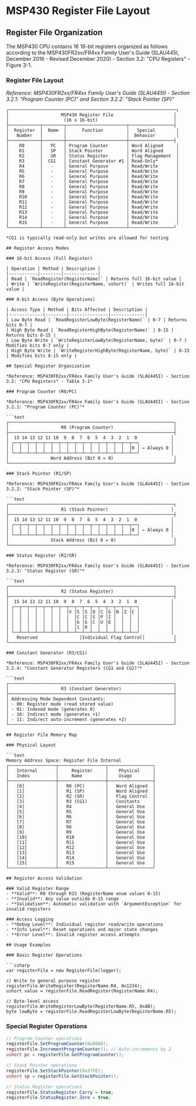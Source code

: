 # MSP430 Register File Layout

## Register File Organization

The MSP430 CPU contains 16 16-bit registers organized as follows according to the
MSP430FR2xx/FR4xx Family User's Guide (SLAU445I, December 2016 - Revised December 2020) -
Section 3.2: "CPU Registers" - Figure 3-1.

### Register File Layout

*Reference: MSP430FR2xx/FR4xx Family User's Guide (SLAU445I) - Section 3.2.1: "Program Counter (PC)" and
Section 3.2.2: "Stack Pointer (SP)"*

```text
┌────────────────────────────────────────────────────────────────┐
│                    MSP430 Register File                       │
│                     (16 x 16-bit)                             │
├────────────┬────────┬───────────────────────┬─────────────────┤
│  Register  │  Name  │      Function         │   Special        │
│   Number   │        │                       │  Behavior        │
├────────────┼────────┼───────────────────────┼─────────────────┤
│    R0      │   PC   │ Program Counter       │ Word Aligned     │
│    R1      │   SP   │ Stack Pointer         │ Word Aligned     │
│    R2      │   SR   │ Status Register       │ Flag Management  │
│    R3      │  CG1   │ Constant Generator #1 │ Read-Only*       │
│    R4      │   -    │ General Purpose       │ Read/Write       │
│    R5      │   -    │ General Purpose       │ Read/Write       │
│    R6      │   -    │ General Purpose       │ Read/Write       │
│    R7      │   -    │ General Purpose       │ Read/Write       │
│    R8      │   -    │ General Purpose       │ Read/Write       │
│    R9      │   -    │ General Purpose       │ Read/Write       │
│    R10     │   -    │ General Purpose       │ Read/Write       │
│    R11     │   -    │ General Purpose       │ Read/Write       │
│    R12     │   -    │ General Purpose       │ Read/Write       │
│    R13     │   -    │ General Purpose       │ Read/Write       │
│    R14     │   -    │ General Purpose       │ Read/Write       │
│    R15     │   -    │ General Purpose       │ Read/Write       │
└────────────┴────────┴───────────────────────┴─────────────────┘

*CG1 is typically read-only but writes are allowed for testing

## Register Access Modes

### 16-bit Access (Full Register)

| Operation | Method | Description |
|-----------|--------|-------------|
| Read | `ReadRegister(RegisterName)` | Returns full 16-bit value |
| Write | `WriteRegister(RegisterName, ushort)` | Writes full 16-bit value |

### 8-bit Access (Byte Operations)

| Access Type | Method | Bits Affected | Description |
|-------------|--------|---------------|-------------|
| Low Byte Read | `ReadRegisterLowByte(RegisterName)` | 0-7 | Returns bits 0-7 |
| High Byte Read | `ReadRegisterHighByte(RegisterName)` | 8-15 | Returns bits 8-15 |
| Low Byte Write | `WriteRegisterLowByte(RegisterName, byte)` | 0-7 | Modifies bits 0-7 only |
| High Byte Write | `WriteRegisterHighByte(RegisterName, byte)` | 8-15 | Modifies bits 8-15 only |

## Special Register Organization

*Reference: MSP430FR2xx/FR4xx Family User's Guide (SLAU445I) - Section 3.2: "CPU Registers" - Table 3-1*

### Program Counter (R0/PC)

*Reference: MSP430FR2xx/FR4xx Family User's Guide (SLAU445I) - Section 3.2.1: "Program Counter (PC)"*

```text
┌───────────────────────────────────────────────────────────────┐
│                    R0 (Program Counter)                       │
├───────────────────────────────────────────────────────────────┤
│  15 14 13 12 11 10  9  8  7  6  5  4  3  2  1  0             │
│ ┌──┬──┬──┬──┬──┬──┬──┬──┬──┬──┬──┬──┬──┬──┬──┬──┐            │
│ │  │  │  │  │  │  │  │  │  │  │  │  │  │  │  │0 │ ← Always 0 │
│ └──┴──┴──┴──┴──┴──┴──┴──┴──┴──┴──┴──┴──┴──┴──┴──┘            │
│                Word Address (Bit 0 = 0)                       │
└───────────────────────────────────────────────────────────────┘

### Stack Pointer (R1/SP)

*Reference: MSP430FR2xx/FR4xx Family User's Guide (SLAU445I) - Section 3.2.2: "Stack Pointer (SP)"*

```text
┌───────────────────────────────────────────────────────────────┐
│                    R1 (Stack Pointer)                        │
├───────────────────────────────────────────────────────────────┤
│  15 14 13 12 11 10  9  8  7  6  5  4  3  2  1  0             │
│ ┌──┬──┬──┬──┬──┬──┬──┬──┬──┬──┬──┬──┬──┬──┬──┬──┐            │
│ │  │  │  │  │  │  │  │  │  │  │  │  │  │  │  │0 │ ← Always 0 │
│ └──┴──┴──┴──┴──┴──┴──┴──┴──┴──┴──┴──┴──┴──┴──┴──┘            │
│                Stack Address (Bit 0 = 0)                      │
└───────────────────────────────────────────────────────────────┘

### Status Register (R2/SR)

*Reference: MSP430FR2xx/FR4xx Family User's Guide (SLAU445I) - Section 3.2.3: "Status Register (SR)"*

```text
┌───────────────────────────────────────────────────────────────┐
│                    R2 (Status Register)                       │
├───────────────────────────────────────────────────────────────┤
│  15 14 13 12 11 10  9  8  7  6  5  4  3  2  1  0             │
│ ┌──┬──┬──┬──┬──┬──┬──┬──┬──┬──┬──┬──┬──┬──┬──┬──┐            │
│ │  │  │  │  │  │  │  │V │S │S │O │C │G │N │Z │C │            │
│ │  │  │  │  │  │  │  │  │C │C │S │P │I │  │  │  │            │
│ │  │  │  │  │  │  │  │  │G │G │C │U │E │  │  │  │            │
│ │  │  │  │  │  │  │  │  │1 │0 │  │  │  │  │  │  │            │
│ └──┴──┴──┴──┴──┴──┴──┴──┴──┴──┴──┴──┴──┴──┴──┴──┘            │
│   Reserved                │Individual Flag Control│           │
└───────────────────────────────────────────────────────────────┘

### Constant Generator (R3/CG1)

*Reference: MSP430FR2xx/FR4xx Family User's Guide (SLAU445I) - Section 3.2.4: "Constant Generator Registers (CG1 and CG2)"*

```text
┌───────────────────────────────────────────────────────────────┐
│                    R3 (Constant Generator)                    │
├───────────────────────────────────────────────────────────────┤
│ Addressing Mode Dependent Constants:                          │
│ - 00: Register mode (read stored value)                       │
│ - 01: Indexed mode (generates 0)                              │
│ - 10: Indirect mode (generates +1)                            │
│ - 11: Indirect auto-increment (generates +2)                  │
└───────────────────────────────────────────────────────────────┘

## Register File Memory Map

### Physical Layout

```text
Memory Address Space: Register File Internal
┌──────────────────┬──────────────────┬─────────────────┐
│   Internal       │     Register     │    Physical     │
│   Index          │     Name         │    Usage        │
├──────────────────┼──────────────────┼─────────────────┤
│   [0]            │   R0 (PC)        │   Word Aligned  │
│   [1]            │   R1 (SP)        │   Word Aligned  │
│   [2]            │   R2 (SR)        │   Flag Control  │
│   [3]            │   R3 (CG1)       │   Constants     │
│   [4]            │   R4             │   General Use   │
│   [5]            │   R5             │   General Use   │
│   [6]            │   R6             │   General Use   │
│   [7]            │   R7             │   General Use   │
│   [8]            │   R8             │   General Use   │
│   [9]            │   R9             │   General Use   │
│   [10]           │   R10            │   General Use   │
│   [11]           │   R11            │   General Use   │
│   [12]           │   R12            │   General Use   │
│   [13]           │   R13            │   General Use   │
│   [14]           │   R14            │   General Use   │
│   [15]           │   R15            │   General Use   │
└──────────────────┴──────────────────┴─────────────────┘

## Register Access Validation

### Valid Register Range
- **Valid**: R0 through R15 (RegisterName enum values 0-15)
- **Invalid**: Any value outside 0-15 range
- **Validation**: Automatic validation with `ArgumentException` for invalid registers

### Access Logging
- **Debug Level**: Individual register read/write operations
- **Info Level**: Reset operations and major state changes
- **Error Level**: Invalid register access attempts

## Usage Examples

### Basic Register Operations

```csharp
var registerFile = new RegisterFile(logger);

// Write to general purpose register
registerFile.WriteRegister(RegisterName.R4, 0x1234);
ushort value = registerFile.ReadRegister(RegisterName.R4);

// Byte-level access
registerFile.WriteRegisterLowByte(RegisterName.R5, 0xAB);
byte lowByte = registerFile.ReadRegisterLowByte(RegisterName.R5);
```

### Special Register Operations

```csharp
// Program Counter operations
registerFile.SetProgramCounter(0x8000);
registerFile.IncrementProgramCounter(); // Auto-increments by 2
ushort pc = registerFile.GetProgramCounter();

// Stack Pointer operations  
registerFile.SetStackPointer(0x27FE);
ushort sp = registerFile.GetStackPointer();

// Status Register operations
registerFile.StatusRegister.Carry = true;
registerFile.StatusRegister.Zero = true;

```
